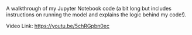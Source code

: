 A walkthrough of my Jupyter Notebook code (a bit long but includes instructions on running the model and explains the logic behind my code!).

Video Link: https://youtu.be/5chRGpbn0ec
